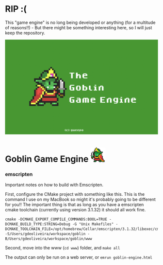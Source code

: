 # RIP :(

This "game engine" is no long being developed or anything (for a multitude of reasons!!) - But there might be something interesting here, so I will just keep the repository.

![Goblin](gge.png)
# Goblin Game Engine ![Goblin](gbln.png)

### emscripten

Important notes on how to build with Emscripten.

First, configure the CMake project with something like this. This is the command I use on my MacBook so might it's probably going to be different for you!! The important thing is that as long as you have a emscripten cmake toolchain (currently using version 3.1.32) it should all work fine.

```
cmake -DCMAKE_EXPORT_COMPILE_COMMANDS:BOOL=TRUE -DCMAKE_BUILD_TYPE:STRING=Debug -G "Unix Makefiles" -DCMAKE_TOOLCHAIN_FILE=/opt/homebrew/Cellar/emscripten/3.1.32/libexec/cmake/Modules/Platform/Emscripten.cmake -S/Users/gdeoliveira/workspace/goblin -B/Users/gdeoliveira/workspace/goblin/www
```

Second, move into the www (`cd www`) folder, and `make all`

The output can only be run on a web server, or `emrun goblin-engine.html`
